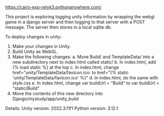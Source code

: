 https://cairo-exp-relyk3.pythonanywhere.com/

This project is exploring logging unity information by wrapping the webgl game in a django server and then logging to that server with a POST message. The server then stores in a local sqlite db.

To deploy changes in unity:
1. Make your changes in Unity.
2. Build Unity as WebGL.
3. Make the following changes:
   a. Move Build/ and TemplateData/ into a new subdirectory next to index.html called static/
   b. In index.html, add {% load static %} at the top
   c. In index.html, change href="unity/TemplateData/favicon.ico: to href="{% static 'unity/TemplateData/favicon.ico' %}"
   d. In index.html, do the same with style.css
   e. In index.html, change var buildUrl = "Build" to var buildUrl = "static/Build"
4. Move the contents of this new directory into Django/mystudy/app/unity_build

Details:
Unity version: 2022.3.11f1
Python version: 3.12.1
